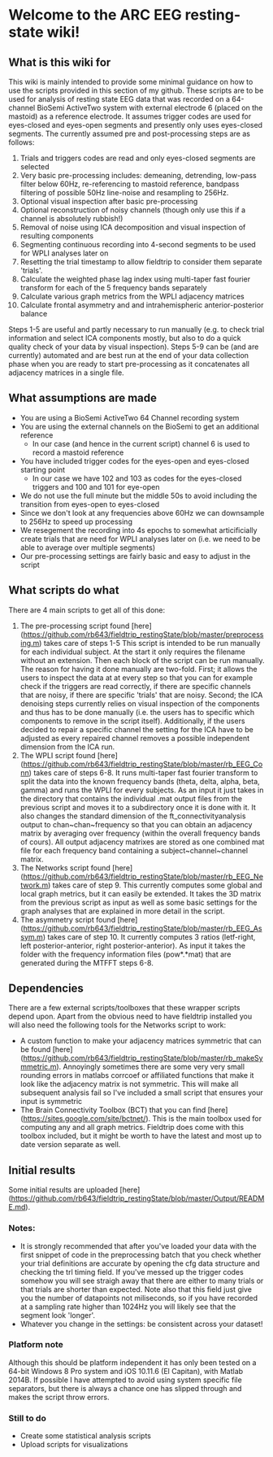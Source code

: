 # Welcome to the ARC EEG resting-state wiki!

## What is this wiki for
This wiki is mainly intended to provide some minimal guidance on how to use the scripts provided in this section of my github. These scripts are to be used for analysis of resting state EEG data that was recorded on a 64-channel BioSemi ActiveTwo system with external electrode 6 (placed on the mastoid) as a reference electrode. It assumes trigger codes are used for eyes-closed and eyes-open segments and presently only uses eyes-closed segments. The currently assumed pre and post-processing steps are as follows:

1. Trials and triggers codes are read and only eyes-closed segments are selected
2. Very basic pre-processing includes: demeaning, detrending, low-pass filter below 60Hz, re-referencing to mastoid reference, bandpass filtering of possible 50Hz line-noise and resampling to 256Hz.
3. Optional visual inspection after basic pre-processing
4. Optional reconstruction of noisy channels (though only use this if a channel is absolutely rubbish!)
5. Removal of noise using ICA decomposition and visual inspection of resulting components
6. Segmenting continuous recording into 4-second segments to be used for WPLI analyses later on
7. Resetting the trial timestamp to allow fieldtrip to consider them separate 'trials'.
8. Calculate the weighted phase lag index using multi-taper fast fourier transform for each of the 5 frequency bands separately
9. Calculate various graph metrics from the WPLI adjacency matrices
10. Calculate frontal asymmetry and and intrahemispheric anterior-posterior balance

Steps 1-5 are useful and partly necessary to run manually (e.g. to check trial information and select ICA components mostly, but also to do a quick quality check of your data by visual inspection). Steps 5-9 can be (and are currently) automated and are best run at the end of your data collection phase when you are ready to start pre-processing as it concatenates all adjacency matrices in a single file.

## What assumptions are made
* You are using a BioSemi ActiveTwo 64 Channel recording system
* You are using the external channels on the BioSemi to get an additional reference
  * In our case (and hence in the current script) channel 6 is used to record a mastoid reference
* You have included trigger codes for the eyes-open and eyes-closed starting point
  * In our case we have 102 and 103 as codes for the eyes-closed triggers and 100 and 101 for eye-open
* We do not use the full minute but the middle 50s to avoid including the transition from eyes-open to eyes-closed
* Since we don't look at any frequencies above 60Hz we can downsample to 256Hz to speed up processing
* We resegement the recording into 4s epochs to somewhat articificially create trials that are need for WPLI analyses later on (i.e. we need to be able to average over multiple segments)
* Our pre-processing settings are fairly basic and easy to adjust in the script


## What scripts do what
There are 4 main scripts to get all of this done:

1. The pre-processing script found [here] (https://github.com/rb643/fieldtrip_restingState/blob/master/preprocessing.m) takes care of steps 1-5 This script is intended to be run manually for each individual subject. At the start it only requires the filename without an extension. Then each block of the script can be run manually. The reason for having it done manually are two-fold. First; it allows the users to inspect the data at at every step so that you can for example check if the triggers are read correctly, if there are specific channels that are noisy, if there are specific 'trials' that are noisy. Second; the ICA denoising steps currently relies on visual inspection of the components and thus has to be done manually (i.e. the users has to specific which components to remove in the script itself). Additionally, if the users decided to repair a specific channel the setting for the ICA have to be adjusted as every repaired channel removes a possible independent dimension from the ICA run. 
2. The WPLI script found [here] (https://github.com/rb643/fieldtrip_restingState/blob/master/rb_EEG_Conn) takes care of steps 6-8. It runs multi-taper fast fourier transform to split the data into the known frequency bands (theta, delta, alpha, beta, gamma) and runs the WPLI for every subjects. As an input it just takes in the directory that contains the individual .mat output files from the previous script and moves it to a subdirectory once it is done with it. It also changes the standard dimension of the ft_connectivityanalysis output to chan~chan~frequency so that you can obtain an adjacency matrix by averaging over frequency (within the overall frequency bands of cours). All output adjacency matrixes are stored as one combined mat file for each frequency band containing a subject~channel~channel matrix.
3. The Networks script found  [here] (https://github.com/rb643/fieldtrip_restingState/blob/master/rb_EEG_Network.m) takes care of step 9. This currently computes some global and local graph metrics, but it can easily be extended. It takes the 3D matrix from the previous script as input as well as some basic settings for the graph analyses that are explained in more detail in the script.
4. The asymmetry script found [here] (https://github.com/rb643/fieldtrip_restingState/blob/master/rb_EEG_Assym.m) takes care of step 10. It currently computes 3 ratios (letf-right, left posterior-anterior, right posterior-anterior). As input it takes the folder with the frequency information files (pow*.*mat) that are generated during the MTFFT steps 6-8.

## Dependencies
There are a few external scripts/toolboxes that these wrapper scripts depend upon. Apart from the obvious need to have fieldtrip installed you will also need the following tools for the Networks script to work:
* A custom function to make your adjacency matrices symmetric that can be found [here] (https://github.com/rb643/fieldtrip_restingState/blob/master/rb_makeSymmetric.m). Annoyingly sometimes there are some very very small rounding errors in matlabs corrcoef or affiliated functions that make it look like the adjacency matrix is not symmetric. This will make all subsequent analysis fail so I've included a small script that ensures your input is symmetric
* The Brain Connectivity Toolbox (BCT) that you can find [here] (https://sites.google.com/site/bctnet/). This is the main toolbox used for computing any and all graph metrics. Fieldtrip does come with this toolbox included, but it might be worth to have the latest and most up to date version separate as well.

## Initial results
Some initial results are uploaded [here] (https://github.com/rb643/fieldtrip_restingState/blob/master/Output/README.md). 

### Notes:
* It is strongly recommended that after you've loaded your data with the first snippet of code in the preprocessing batch that you check whether your trial definitions are accurate by opening the cfg data structure and checking the trl timing field. If you've messed up the trigger codes somehow you will see straigh away that there are either to many trials or that trials are shorter than expected. Note also that this field just give you the number of datapoints not miliseconds, so if you have recorded at a sampling rate higher than 1024Hz you will likely see that the segment look 'longer'.
* Whatever you change in the settings: be consistent across your dataset!

### Platform note
Although this should be platform independent it has only been tested on a 64-bit Windows 8 Pro system and iOS 10.11.6 (El Capitan), with Matlab 2014B. If possible I have attempted to avoid using system specific file separators, but there is always a chance one has slipped through and makes the script throw errors.

### Still to do
* Create some statistical analysis scripts
* Upload scripts for visualizations
